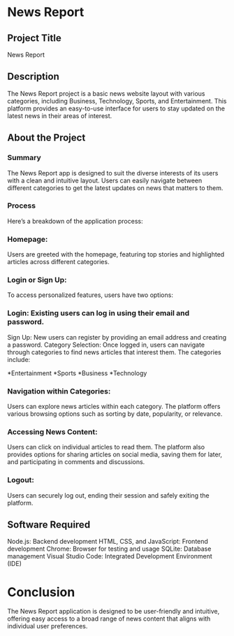 # News Report



## Project Title

News Report

## Description

The News Report project is a basic news website layout with various categories, including Business, Technology, Sports, and Entertainment. This platform provides an easy-to-use interface for users to stay updated on the latest news in their areas of interest.


## About the Project

### Summary
The News Report app is designed to suit the diverse interests of its users with a clean and intuitive layout. Users can easily navigate between different categories to get the latest updates on news that matters to them.

### Process
Here’s a breakdown of the application process:

### Homepage:
Users are greeted with the homepage, featuring top stories and highlighted articles across different categories.

### Login or Sign Up:
To access personalized features, users have two options:

### Login: Existing users can log in using their email and password.
Sign Up: New users can register by providing an email address and creating a password.
Category Selection:
Once logged in, users can navigate through categories to find news articles that interest them. The categories include:

*Entertainment
*Sports
*Business
*Technology
### Navigation within Categories:
Users can explore news articles within each category. The platform offers various browsing options such as sorting by date, popularity, or relevance.

### Accessing News Content:
Users can click on individual articles to read them. The platform also provides options for sharing articles on social media, saving them for later, and participating in comments and discussions.

### Logout:
Users can securely log out, ending their session and safely exiting the platform.

## Software Required

Node.js: Backend development
HTML, CSS, and JavaScript: Frontend development
Chrome: Browser for testing and usage
SQLite: Database management
Visual Studio Code: Integrated Development Environment (IDE)

# Conclusion

The News Report application is designed to be user-friendly and intuitive, offering easy access to a broad range of news content that aligns with individual user preferences.
